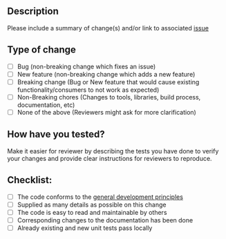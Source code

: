## Description
Please include a summary of change(s) and/or link to associated [issue](https://github.com/SAP/open-ux-tools/issues)

## Type of change
- [ ] Bug (non-breaking change which fixes an issue)
- [ ] New feature (non-breaking change which adds a new feature)
- [ ] Breaking change (Bug or New feature that would cause existing functionality/consumers to not work as expected)
- [ ] Non-Breaking chores (Changes to tools, libraries, build process, documentation, etc)
- [ ] None of the above (Reviewers might ask for more clarification)

## How have you tested?
Make it easier for reviewer by describing the tests you have done to verify your changes and provide clear instructions for reviewers to reproduce.

## Checklist:
- [ ] The code conforms to the [general development principles](https://github.com/SAP/open-ux-tools/blob/main/docs/Guidelines.md)
- [ ] Supplied as many details as possible on this change
- [ ] The code is easy to read and maintainable by others
- [ ] Corresponding changes to the documentation has been done
- [ ] Already existing and new unit tests pass locally
